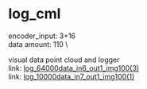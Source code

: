# log_cml
encoder_input: 3+16 \
data amount: 110 \

visual data point cloud and logger\
link: [log_64000data_in6_out1_img100(3)](https://drive.google.com/drive/folders/1I9tNcFRdBfAnzBqrHZxCE99iwyrZc4mR?usp=share_link)
\
link: [log_10000data_in7_out1_img100(1)](https://drive.google.com/drive/folders/1gnfP4iHd-r5wkZYUkowwpP3nYkq-dH5J?usp=share_link)